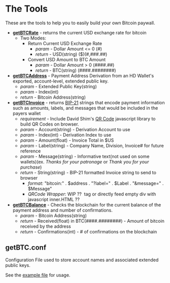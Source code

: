 # The Tools
These are the tools to help you to easily build your own Bitcoin paywall.
* **[getBTCRate](getBTCAddress.md)** - returns the current USD exchange rate for bitcoin
  - Two Modes:
    - Return Current USD Exchange Rate
      - *param*  - Dollar Amount <= 0 (#)
      - *return* - USD(string) ($)(#,###.##)
    - Convert USD Amount to BTC Amount
      - *param*  - Dollar Amount > 0 (####.##)
      - *return* - BTC(string) (####.########)
* **[getBTCAddress](getBTCAddress.md)** - Payment Address Derivation from an HD Wallet's exported, account-level, extended public key.
  - *param*  - Extended Public Key(string)
  - *param*  - Index(int)
  - *return* - Bitcoin Address(string)
* **[getBTCInvoice](getBTCInvoice.md)** - returns [BIP-21](https://github.com/bitcoin/bips/blob/master/bip-0021.mediawiki) strings that encode payment information such as amounts, labels, and messages that would be included in the payers wallet
  - *requirement* - Include David Shim's [QR Code](https://github.com/davidshimjs/qrcodejs) javascript library to build QR Codes on browser.
  - *param*  - Account(string) - Derivation Account to use
  - *param*  - Index(int)      - Derivation Index to use
  - *param*  - Amount(float)   - Invoice Total in $US
  - *param*  - Label(string)   - Company Name, Division, Invoice# for future reference
  - *param*  - Message(string) - Informative text(not used on some wallets)(ex. *Thanks for your patronage* or *Thank you for your purchase*)
  - *return* - String(string) - BIP-21 formatted Invoice string to send to browser
    - *format:* "bitcoin:" . $address . "?label=" . $Label . "&message=" . $Message"
    - *QRCode Wrapper:* WIP  ?? <img> tag or directly feed empty div with javascript inner.HTML ??
* **[getBTCBalance](getBTCBalance.md)** - Checks the blockchain for the current balance of the payment address and number of confirmations.
  - *param*  - Bitcoin Address(string)
  - *return* - Received(float) in BTC(####.########) - Amount of bitcoin received by the address
  - *return* - Confirmations(int) - # of confirmations on the blockchain

## getBTC.conf
Configuration File used to store account names and associated extended public keys.

See the [example file](getBTC.conf) for usage.
